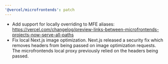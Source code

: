 ```yaml
---
'@vercel/microfrontends': patch
---
```


- Add support for locally overriding to MFE aliases: https://vercel.com/changelog/preview-links-between-microfrontends-projects-now-serve-all-paths
- Fix local Next.js image optimization. Next.js released a security fix which removes headers from being passed on image optimization requests. The microfrontends local proxy previously relied on the headers being passed.
